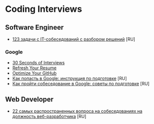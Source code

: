 # Coding Interviews

## Software Engineer

* [123 задачи с IT-собеседований с разбором решений](https://tproger.ru/articles/problems/) [RU]

### Google

* [30 Seconds of Interviews](https://github.com/30-seconds/30-seconds-of-interviews)
* [Refresh Your Resume](https://www.udacity.com/course/refresh-your-resume--ud243)
* [Optimize Your GitHub](https://www.udacity.com/course/optimize-your-github--ud247)
* [Как попасть в Google: инструкция по подготовке](https://tproger.ru/articles/work-in-google/) [RU]
* [Как пройти собеседование в Google: советы по подготовке](https://tproger.ru/translations/google-interview-tips/) [RU]

## Web Developer

* [22 самых распространенных вопроса на собеседованиях на должность веб-разработчика](https://tproger.ru/digest/most-common-questions-of-web-developer-interview/) [RU]
